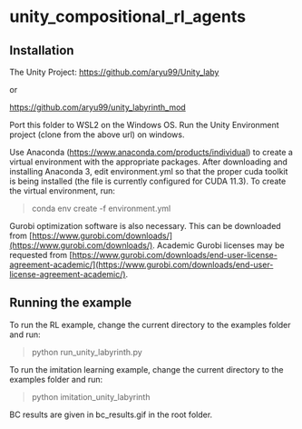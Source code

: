 # unity_compositional_rl_agents

## Installation

The Unity Project: https://github.com/aryu99/Unity_laby

or 

https://github.com/aryu99/unity_labyrinth_mod

Port this folder to WSL2 on the Windows OS. Run the Unity Environment project (clone from the above url) on windows.

Use Anaconda (https://www.anaconda.com/products/individual) to create a virtual environment with the appropriate packages.
After downloading and installing Anaconda 3, edit environment.yml so that the proper cuda toolkit is being installed (the file is currently configured for CUDA 11.3). 
To create the virtual environment, run:

> conda env create -f environment.yml

Gurobi optimization software is also necessary. This can be downloaded from [https://www.gurobi.com/downloads/](https://www.gurobi.com/downloads/).
Academic Gurobi licenses may be requested from [https://www.gurobi.com/downloads/end-user-license-agreement-academic/](https://www.gurobi.com/downloads/end-user-license-agreement-academic/).

## Running the example

To run the RL example, change the current directory to the examples folder and run:
> python run_unity_labyrinth.py

To run the imitation learning example, change the current directory to the examples folder and run:
> python imitation_unity_labyrinth

BC results are given in bc_results.gif in the root folder.
